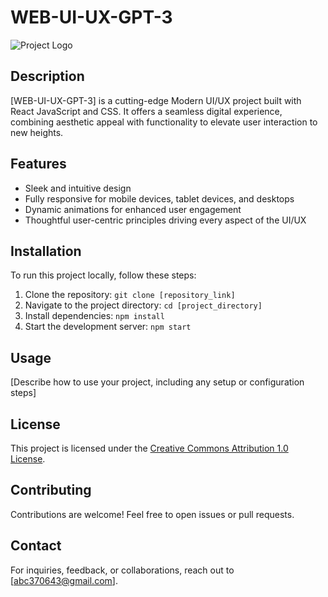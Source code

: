 # WEB-UI-UX-GPT-3


![Project Logo](link_to_logo_if_available)

## Description

[WEB-UI-UX-GPT-3] is a cutting-edge Modern UI/UX project built with React JavaScript and CSS. It offers a seamless digital experience, combining aesthetic appeal with functionality to elevate user interaction to new heights.

## Features

- Sleek and intuitive design
- Fully responsive for mobile devices, tablet devices, and desktops
- Dynamic animations for enhanced user engagement
- Thoughtful user-centric principles driving every aspect of the UI/UX

## Installation

To run this project locally, follow these steps:

1. Clone the repository: `git clone [repository_link]`
2. Navigate to the project directory: `cd [project_directory]`
3. Install dependencies: `npm install`
4. Start the development server: `npm start`

## Usage

[Describe how to use your project, including any setup or configuration steps]

## License

This project is licensed under the [Creative Commons Attribution 1.0 License](https://creativecommons.org/publicdomain/zero/1.0/).

## Contributing

Contributions are welcome! Feel free to open issues or pull requests.

## Contact

For inquiries, feedback, or collaborations, reach out to [abc370643@gmail.com].
